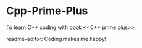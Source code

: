 # Cpp-Prime-Plus
To learn C++ coding with book <<C++ prime plus>>.

readme-editor: Coding makes me happy!
